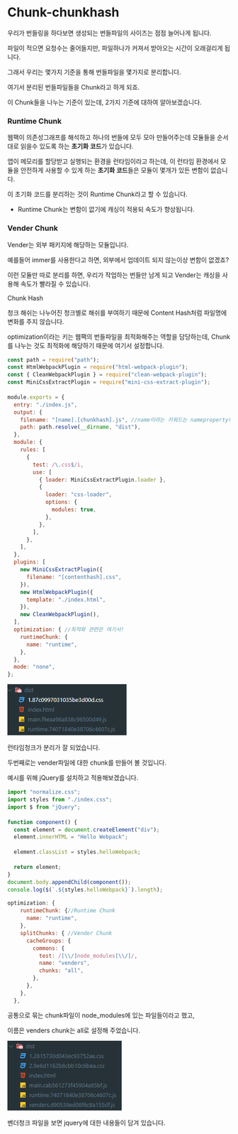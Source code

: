 # Chunk-chunkhash

우리가 번들링을 하다보면 생성되는 번들파일의 사이즈는 점점 늘어나게 됩니다. 

파일이 적으면 요청수는 줄어들지만, 파일하나가 커져서 받아오는 시간이 오래걸리게 됩니다. 

 

그래서 우리는 몇가지 기준을 통해 번들파일을 몇가지로 분리합니다. 

여기서 분리된 번들파일들을 Chunk라고 하게 되죠. 

이 Chunk들을 나누는 기준이 있는데, 2가지 기준에 대하여 알아보겠습니다.

### Runtime Chunk

웹팩이 의존성그래프를 해석하고 하나의 번들에 모두 모아 만들어주는데 모듈들을 순서대로 읽을수 있도록 하는 **초기화 코드**가 있습니다. 

앱이 메모리를 할당받고 실행되는 환경을 런타임이라고 하는데, 이 런타임 환경에서 모듈을 안전하게 사용할 수 있게 하는 **초기화 코드**들은 모듈이 몇개가 있든 변함이 없습니다. 

이 초기화 코드를 분리하는 것이 Runtime Chunk라고 할 수 있습니다. 

* Runtime Chunk는 변함이 없기에 캐싱이 적용되 속도가 향상됩니다. 

### Vender Chunk

Vender는 외부 패키지에 해당하는 모듈입니다. 

예를들어 immer를 사용한다고 하면, 외부에서 업데이트 되지 않는이상 변함이 없겠죠? 

이런 모듈만 따로 분리를 하면, 우리가 작업하는 번들만 남게 되고 Vender는 캐싱을 사용해 속도가 빨라질 수 있습니다. 



Chunk Hash

청크 해쉬는 나누어진 청크별로 해쉬를 부여하기 때문에 Content Hash처럼 파일명에 변화를 주지 않습니다. 

optimization이라는 키는 웹팩의 번들파일을 최적화해주는 역할을 담당하는데, Chunk를 나누는 것도 최적화에 해당하기 때문에 여기서 설정합니다. 

```javascript
const path = require("path");
const HtmlWebpackPlugin = require("html-webpack-plugin");
const { CleanWebpackPlugin } = require("clean-webpack-plugin");
const MiniCssExtractPlugin = require("mini-css-extract-plugin");

module.exports = {
  entry: "./index.js",
  output: {
    filename: "[name].[chunkhash].js", //name이라는 키워드는 nameproperty에 할당한 내용이 들어감
    path: path.resolve(__dirname, "dist"),
  },
  module: {
    rules: [
      {
        test: /\.css$/i,
        use: [
          { loader: MiniCssExtractPlugin.loader },
          {
            loader: "css-loader",
            options: {
              modules: true,
            },
          },
        ],
      },
    ],
  },
  plugins: [
    new MiniCssExtractPlugin({
      filename: "[contenthash].css",
    }),
    new HtmlWebpackPlugin({
      template: "./index.html",
    }),
    new CleanWebpackPlugin(),
  ],
  optimization: { //최적화 관련은 여기서!
    runtimeChunk: {
      name: "runtime",
    },
  },
  mode: "none",
};
```

![](.gitbook/assets/image%20%2830%29.png)

런타임청크가 분리가 잘 되었습니다. 

두번째로는 vender파일에 대한 chunk를 만들어 볼 것입니다. 

예시를 위해 jQuery를 설치하고 적용해보겠습니다.

```javascript
import "normalize.css";
import styles from "./index.css";
import $ from "jQuery";

function component() {
  const element = document.createElement("div");
  element.innerHTML = "Hello Webpack";

  element.classList = styles.helloWebpack;

  return element;
}
document.body.appendChild(component());
console.log($(`.${styles.helloWebpack}`).length);
```

```javascript
optimization: {
    runtimeChunk: {//Runtime Chunk
      name: "runtime",
    },
    splitChunks: { //Vender Chunk
      cacheGroups: {
        commons: {
          test: /[\\/]node_modules[\\/]/,
          name: "venders",
          chunks: "all",
        },
      },
    },
  },
```

공통으로 묶는 chunk파일이 node\_modules에 있는 파일들이라고 했고, 

이름은 venders chunk는 all로 설정해 주었습니다.

![&#xBCA4;&#xB354;&#xD30C;&#xC77C;&#xC774; &#xB9CC;&#xB4E4;&#xC5B4; &#xC84C;&#xB294;&#xB370;, ](.gitbook/assets/image%20%288%29.png)

벤더청크 파일을 보면 jquery에 대한 내용들이 담겨 있습니다. 

